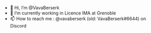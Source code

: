 - 👋 Hi, I’m @VavaBerserk
- 🌱 I’m currently working in Licence IMA at Grenoble
- 📫 How to reach me : @vavaberserk (old: VavaBerserk#6644) on Discord

